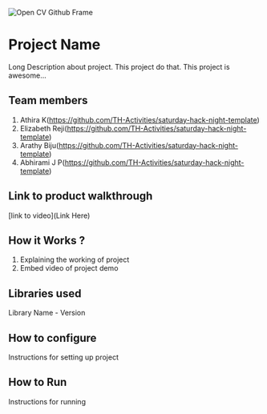 ![Open CV Github Frame](https://github.com/TH-Activities/saturday-hack-night-template/assets/90635335/78554b37-32b2-4488-a10c-5c68098d7776)



# Project Name
Long Description about project. This project do that. This project is awesome...
## Team members
1. Athira K(https://github.com/TH-Activities/saturday-hack-night-template)
2. Elizabeth Reji(https://github.com/TH-Activities/saturday-hack-night-template)
3. Arathy Biju(https://github.com/TH-Activities/saturday-hack-night-template)
4. Abhirami J P(https://github.com/TH-Activities/saturday-hack-night-template)
## Link to product walkthrough
[link to video](Link Here)
## How it Works ?
1. Explaining the working of project
2. Embed video of project demo
## Libraries used
Library Name - Version
## How to configure
Instructions for setting up project
## How to Run
Instructions for running
